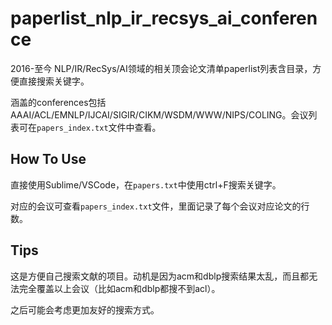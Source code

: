 # paperlist_nlp_ir_recsys_ai_conference
2016-至今 NLP/IR/RecSys/AI领域的相关顶会论文清单paperlist列表含目录，方便直接搜索关键字。

涵盖的conferences包括AAAI/ACL/EMNLP/IJCAI/SIGIR/CIKM/WSDM/WWW/NIPS/COLING。会议列表可在```papers_index.txt```文件中查看。

## How To Use
直接使用Sublime/VSCode，在```papers.txt```中使用ctrl+F搜索关键字。

对应的会议可查看```papers_index.txt```文件，里面记录了每个会议对应论文的行数。

## Tips
这是方便自己搜索文献的项目。动机是因为acm和dblp搜索结果太乱，而且都无法完全覆盖以上会议（比如acm和dblp都搜不到acl）。

之后可能会考虑更加友好的搜索方式。
